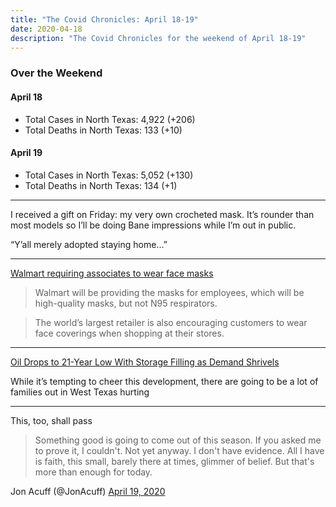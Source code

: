 ```yaml
---
title: "The Covid Chronicles: April 18-19"
date: 2020-04-18
description: "The Covid Chronicles for the weekend of April 18-19"
---
```


### Over the Weekend 

#### April 18

- Total Cases in North Texas: 4,922 (+206)
- Total Deaths in North Texas: 133 (+10)

#### April 19

- Total Cases in North Texas: 5,052 (+130)
- Total Deaths in North Texas: 134 (+1)

- - -

I received a gift on Friday: my very own crocheted mask. It’s rounder than most models so I’ll be doing Bane impressions while I’m out in public. 

“Y’all merely adopted staying home...”

- - -

[Walmart requiring associates to wear face masks]( https://www.wfaa.com/amp/article/news/health/coronavirus/walmart-face-masks-associates/527-608d2853-9bd3-4b3b-91d4-b8e8cb9665e1)

> Walmart will be providing the masks for employees, which will be high-quality masks, but not N95 respirators.

> The world’s largest retailer is also encouraging customers to wear face coverings when shopping at their stores. 

- - -

[Oil Drops to 21-Year Low With Storage Filling as Demand Shrivels](https://www.bloomberg.com/amp/news/articles/2020-04-19/oil-drops-to-18-year-low-on-global-demand-crunch-storage-woes?__twitter_impression=true)

While it’s tempting to cheer this development, there are going to be a lot of families out in West Texas hurting

- - -

This, too, shall pass

> Something good is going to come out of this season. If you asked me to prove it, I couldn't. Not yet anyway. I don't have evidence. All I have is faith, this small, barely there at times, glimmer of belief. But that's more than enough for today.

 Jon Acuff (@JonAcuff) [April 19, 2020](https://twitter.com/JonAcuff/status/1251677139004522497)